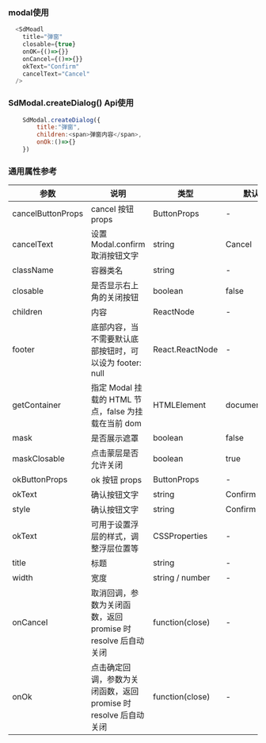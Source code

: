 ### modal使用
```javascript
  <SdMoadl 
    title="弹窗"
    closable={true}
    onOK={()=>{}}
    onCancel={()=>{}}
    okText="Confirm"
    cancelText="Cancel"
  />
```
### SdModal.createDialog() Api使用
```javascript
    SdModal.createDialog({
        title:"弹窗",
        children:<span>弹窗内容</span>,
        onOk:()=>{}
    })
```
### 通用属性参考

| 参数     | 说明     | 类型     | 默认值    |
| -------- | -------- | -------- | -------- |
| cancelButtonProps | cancel 按钮 props | ButtonProps | -         |
| cancelText | 设置 Modal.confirm 取消按钮文字 | string | Cancel         |
| className | 容器类名 | string | -         |
| closable | 是否显示右上角的关闭按钮 | boolean | false        |
| children | 内容 | ReactNode | -         |
| footer | 底部内容，当不需要默认底部按钮时，可以设为 footer: null | React.ReactNode | -         |
| getContainer | 指定 Modal 挂载的 HTML 节点，false 为挂载在当前 dom | HTMLElement | document.body        |
| mask | 是否展示遮罩 | boolean | false         |
| maskClosable | 点击蒙层是否允许关闭 | boolean | true         |
| okButtonProps | ok 按钮 props | ButtonProps | -         |
| okText | 确认按钮文字 | string | Confirm         |
| style | 确认按钮文字 | string | Confirm         |
| okText | 可用于设置浮层的样式，调整浮层位置等 | CSSProperties | -         |
| title | 标题 | string | -         |
| width | 宽度 | string / number | -         |
| onCancel | 取消回调，参数为关闭函数，返回 promise 时 resolve 后自动关闭 | function(close) | -         |
| onOk | 点击确定回调，参数为关闭函数，返回 promise 时 resolve 后自动关闭 | function(close) | -         |



